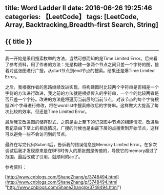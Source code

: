 title: Word Ladder II
date: 2016-06-26 19:25:46
categories: 【LeetCode】
tags: [LeetCode, Array, Backtracking,Breadth-first Search, String]
---
## {{ title }} ##

---

我一开始是采用搜索枚举的方法，当然可想而知的是Time Limited Error。后来看了参考资料，用了作者的方法：先是构建一张两个节点之间只差一个字符的图，接着对这张图进行广搜，从start节点到end节点的搜索。结果还是爆Time Limited Error。

之后，我根据作者的思路继续改进实现，将构建图时比较两个字符串是否相差一个字符的方法进行改进，我之前的方法就是根据传入的字符串，一个个的比较两者是否只差一个字符。改进的方法是将遍历当前层的当前节点，对该节点的每个字符根据26个字母进行修改，将在wordlist中搜索修改后的字符串。这样做大大提高了每次比较的效率，但还是Time Limited Error。

最后我又改进图的储存形式，之前是由上至下的记录图中节点的相连情况，改进后我记录由下至上的相连情况，广搜的时候也是由最下层的点搜索到开始节点，这样可以避免一些不会访问到的节点。

最终在写完代码Submit后，告诉我的错误信息是Memory Limited Error。在多次调试后我才发现原来是在BFS时传入的那张图是传值的，导致它的memory超过了范围，最后改成了引用，就顺利的ac了。

参考资料：

[http://www.cnblogs.com/ShaneZhang/p/3748494.html](http://www.cnblogs.com/ShaneZhang/p/3748494.html "http://www.cnblogs.com/ShaneZhang/p/3748494.html")